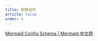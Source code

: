 ```yaml
---
title: 配置选项
article: false
order: 4
---
```


[Mermaid Config Schema | Mermaid 中文网](https://mermaid.nodejs.cn/config/schema-docs/config.html)
